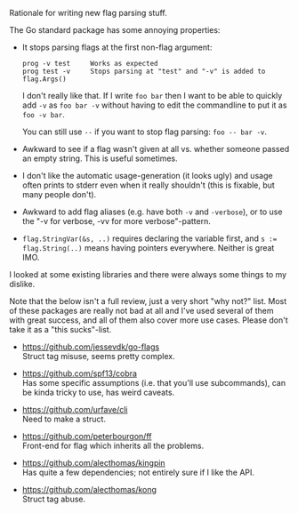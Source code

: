 Rationale for writing new flag parsing stuff.

The Go standard package has some annoying properties:

- It stops parsing flags at the first non-flag argument:

      prog -v test     Works as expected
      prog test -v     Stops parsing at "test" and "-v" is added to flag.Args()

  I don't really like that. If I write `foo bar` then I want to be able to
  quickly add `-v` as `foo bar -v` without having to edit the commandline to put
  it as `foo -v bar`.

  You can still use `--` if you want to stop flag parsing: `foo -- bar -v`.

- Awkward to see if a flag wasn't given at all vs. whether someone passed an
  empty string. This is useful sometimes.

- I don't like the automatic usage-generation (it looks ugly) and usage often
  prints to stderr even when it really shouldn't (this is fixable, but many
  people don't).

- Awkward to add flag aliases (e.g. have both `-v` and `-verbose`), or to use
  the "-v for verbose, -vv for more verbose"-pattern.

- `flag.StringVar(&s, ..)` requires declaring the variable first, and `s :=
  flag.String(..)` means having pointers everywhere. Neither is great IMO.

I looked at some existing libraries and there were always some things to my
dislike.

Note that the below isn't a full review, just a very short "why not?" list. Most
of these packages are really not bad at all and I've used several of them with
great success, and all of them also cover more use cases. Please don't take it
as a "this sucks"-list.

- https://github.com/jessevdk/go-flags<br>
  Struct tag misuse, seems pretty complex.

- https://github.com/spf13/cobra<br>
  Has some specific assumptions (i.e. that you'll use subcommands), can be kinda
  tricky to use, has weird caveats.

- https://github.com/urfave/cli<br>
  Need to make a struct.

- https://github.com/peterbourgon/ff<br>
  Front-end for flag which inherits all the problems.

- https://github.com/alecthomas/kingpin<br>
  Has quite a few dependencies; not entirely sure if I like the API.

- https://github.com/alecthomas/kong<br>
  Struct tag abuse.
